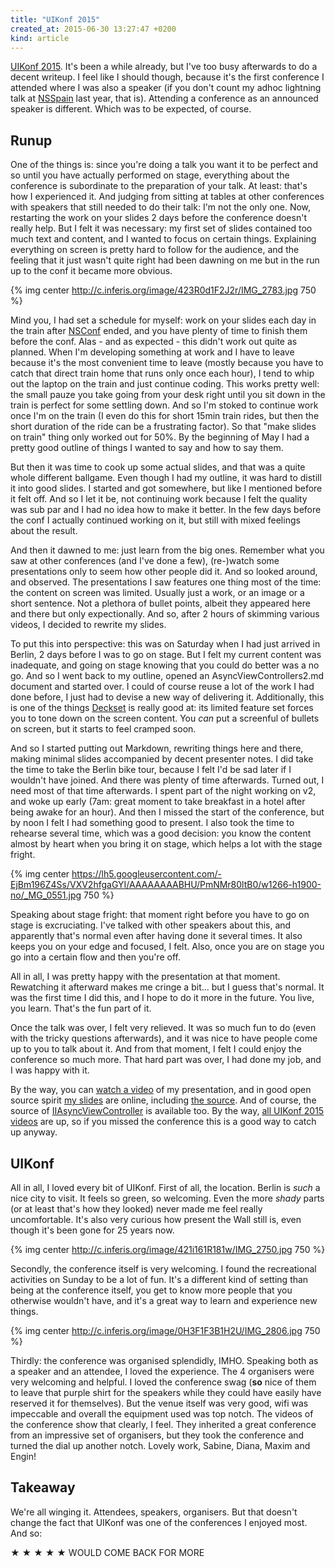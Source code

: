 ```yaml
---
title: "UIKonf 2015"
created_at: 2015-06-30 13:27:47 +0200
kind: article
---
```


[UIKonf 2015](http://uikonf.com). It's been a while already, but I've too busy afterwards to do a decent writeup. I feel like I should though, because it's the first conference I attended where I was also a speaker (if you don't count my adhoc lightning talk at [NSSpain](http://nsspain.com) last year, that is). Attending a conference as an announced speaker is different. Which was to be expected, of course.

<!-- more -->

## Runup

One of the things is: since you're doing a talk you want it to be perfect and so until you have actually performed on stage, everything about the conference is subordinate to the preparation of your talk. At least: that's how I experienced it. And judging from sitting at tables at other conferences with speakers that still needed to do their talk: I'm not the only one. Now, restarting the work on your slides 2 days before the conference doesn't really help. But I felt it was necessary: my first set of slides contained too much text and content, and I wanted to focus on certain things. Explaining everything on screen is pretty hard to follow for the audience, and the feeling that it just wasn't quite right had been dawning on me but in the run up to the conf it became more obvious.

{% img center http://c.inferis.org/image/423R0d1F2J2r/IMG_2783.jpg 750 %} 

Mind you, I had set a schedule for myself: work on your slides each day in the train after [NSConf](http://nsconference.com) ended, and you have plenty of time to finish them before the conf. Alas - and as expected - this didn't work out quite as planned. When I'm developing something at work and I have to leave because it's the most convenient time to leave (mostly because you have to catch that direct train home that runs only once each hour), I tend to whip out the laptop on the train and just continue coding. This works pretty well: the small pauze you take going from your desk right until you sit down in the train is perfect for some settling down. And so I'm stoked to continue work once I'm on the train (I even do this for short 15min train rides, but then the short duration of the ride can be a frustrating factor). So that "make slides on train" thing only worked out for 50%. By the beginning of May I had a pretty good outline of things I wanted to say and how to say them.

But then it was time to cook up some actual slides, and that was a quite whole different ballgame. Even though I had my outline, it was hard to distill it into good slides. I started and got somewhere, but like I mentioned before it felt off. And so I let it be, not continuing work because I felt the quality was sub par and I had no idea how to make it better. In the few days before the conf I actually continued working on it, but still with mixed feelings about the result.

And then it dawned to me: just learn from the big ones. Remember what you saw at other conferences (and I've done a few), (re-)watch some presentations only to seem how other people did it. And so looked around, and observed. The presentations I saw features one thing most of the time: the content on screen was limited. Usually just a work, or an image or a short sentence. Not a plethora of bullet points, albeit they appeared here and there but only expectionally. And so, after 2 hours of skimming various videos, I decided to rewrite my slides.

To put this into perspective: this was on Saturday when I had just arrived in Berlin, 2 days before I was to go on stage. But I felt my current content was inadequate, and going on stage knowing that you could do better was a no go. And so I went back to my outline, opened an AsyncViewControllers2.md document and started over. I could of course reuse a lot of the work I had done before, I just had to devise a new way of delivering it. Additionally, this is one of the things [Deckset](http://decksetapp.com) is really good at: its limited feature set forces you to tone down on the screen content. You *can* put a screenful of bullets on screen, but it starts to feel cramped soon.

And so I started putting out Markdown, rewriting things here and there, making minimal slides accompanied by decent presenter notes. I did take the time to take the Berlin bike tour, because I felt I'd be sad later if I wouldn't have joined. And there was plenty of time afterwards. Turned out, I need most of that time afterwards. I spent part of the night working on v2, and woke up early (7am: great moment to take breakfast in a hotel after being awake for an hour). And then I missed the start of the conference, but by noon I felt I had something good to present. I also took the time to rehearse several time, which was a good decision: you know the content almost by heart when you bring it on stage, which helps a lot with the stage fright.

{% img center https://lh5.googleusercontent.com/-EjBm196Z4Ss/VXV2hfgaGYI/AAAAAAAABHU/PmNMr80ltB0/w1266-h1900-no/_MG_0551.jpg 750 %} 

Speaking about stage fright: that moment right before you have to go on stage is excruciating. I've talked with other speakers about this, and apparently that's normal even after having done it several times. It also keeps you on your edge and focused, I felt. Also, once you are on stage you go into a certain flow and then you're off.

All in all, I was pretty happy with the presentation at that moment. Rewatching it afterward makes me cringe a bit... but I guess that's normal. It was the first time I did this, and I hope to do it more in the future. You live, you learn. That's the fun part of it.

Once the talk was over, I felt very relieved. It was so much fun to do (even with the tricky questions afterwards), and it was nice to have people come up to you to talk about it. And from that moment, I felt I could enjoy the conference so much more. That hard part was over, I had done my job, and I was happy with it.

By the way, you can [watch a video](https://youtu.be/xy-xqj3m_Tk) of my presentation, and in good open source spirit [my slides](https://speakerdeck.com/inferis/async-view-controllers) are online, including [the source](https://github.com/Inferis/UIKonf-AsyncViewControllers). And of course, the source of [IIAsyncViewController](https://github.com/Inferis/IIAsyncViewController) is available too. By the way, [all UIKonf 2015 videos](https://www.youtube.com/playlist?list=PLdr22uU_wISpW6XI1J0S7Lp-X8Km-HaQW) are up, so if you missed the conference this is a good way to catch up anyway.

## UIKonf

All in all, I loved every bit of UIKonf. First of all, the location. Berlin is *such* a nice city to visit. It feels so green, so welcoming. Even the more *shady* parts (or at least that's how they looked) never made me feel really uncomfortable. It's also very curious how present the Wall still is, even though it's been gone for 25 years now.

{% img center http://c.inferis.org/image/421i161R181w/IMG_2750.jpg 750 %}

Secondly, the conference itself is very welcoming. I found the recreational activities on Sunday to be a lot of fun. It's a different kind of setting than being at the conference itself, you get to know more people that you otherwise wouldn't have, and it's a great way to learn and experience new things.

{% img center http://c.inferis.org/image/0H3F1F3B1H2U/IMG_2806.jpg 750 %}

Thirdly: the conference was organised splendidly, IMHO. Speaking both as a speaker and an attendee, I loved the experience. The 4 organisers were very welcoming and helpful. I loved the conference swag (**so** nice of them to leave that purple shirt for the speakers while they could have easily have reserved it for themselves). But the venue itself was very good, wifi was impeccable and overall the equipment used was top notch. The videos of the conference show that clearly, I feel. They inherited a great conference from an impressive set of organisers, but they took the conference and turned the dial up another notch. Lovely work, Sabine, Diana, Maxim and Engin!

## Takeaway

We're all winging it. Attendees, speakers, organisers. But that doesn't change the fact that UIKonf was one of the conferences I enjoyed most. And so:

★ ★ ★ ★ ★ WOULD COME BACK FOR MORE
